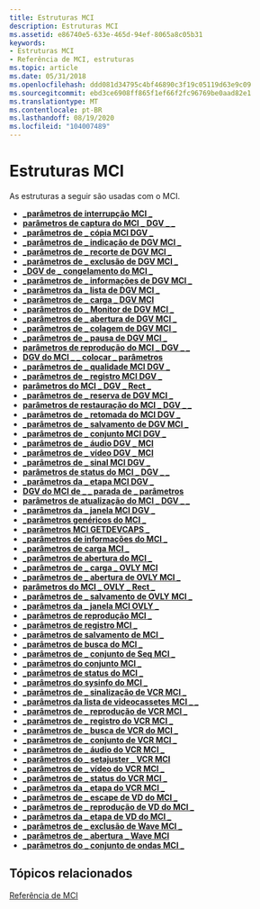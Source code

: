 ```yaml
---
title: Estruturas MCI
description: Estruturas MCI
ms.assetid: e86740e5-633e-465d-94ef-8065a8c05b31
keywords:
- Estruturas MCI
- Referência de MCI, estruturas
ms.topic: article
ms.date: 05/31/2018
ms.openlocfilehash: ddd081d34795c4bf46890c3f19c05119d63e9c09
ms.sourcegitcommit: ebd3ce6908ff865f1ef66f2fc96769be0aad82e1
ms.translationtype: MT
ms.contentlocale: pt-BR
ms.lasthandoff: 08/19/2020
ms.locfileid: "104007489"
---
```

# <a name="mci-structures"></a>Estruturas MCI

As estruturas a seguir são usadas com o MCI.

-   [**\_parâmetros de interrupção MCI \_**](mci-break-parms.md)
-   [**parâmetros de captura do MCI \_ DGV \_ \_**](/windows/desktop/api/Digitalv/ns-digitalv-mci_dgv_capture_parmsa)
-   [**\_parâmetros de \_ cópia MCI DGV \_**](/windows/desktop/api/Digitalv/ns-digitalv-mci_dgv_copy_parms)
-   [**\_parâmetros de \_ indicação de DGV MCI \_**](/windows/desktop/api/Digitalv/ns-digitalv-mci_dgv_cue_parms)
-   [**\_parâmetros de \_ recorte de DGV MCI \_**](/windows/desktop/api/Digitalv/ns-digitalv-mci_dgv_cut_parms)
-   [**\_parâmetros de \_ exclusão de DGV MCI \_**](/windows/desktop/api/Digitalv/ns-digitalv-mci_dgv_delete_parms)
-   [**\_DGV de \_ congelamento do MCI \_**](/windows/desktop/api/Digitalv/ns-digitalv-mci_dgv_rect_parms)
-   [**\_parâmetros de \_ informações de DGV MCI \_**](/windows/desktop/api/Digitalv/ns-digitalv-mci_dgv_info_parmsa)
-   [**\_parâmetros da \_ lista de DGV MCI \_**](/windows/desktop/api/Digitalv/ns-digitalv-mci_dgv_list_parmsa)
-   [**\_parâmetros de \_ carga \_ DGV MCI**](/previous-versions//dd743391(v=vs.85))
-   [**\_parâmetros do \_ Monitor de DGV MCI \_**](/windows/desktop/api/Digitalv/ns-digitalv-mci_dgv_monitor_parms)
-   [**\_parâmetros de \_ abertura de DGV MCI \_**](/windows/desktop/api/Digitalv/ns-digitalv-mci_dgv_open_parmsa)
-   [**\_parâmetros de \_ colagem de DGV MCI \_**](/windows/desktop/api/Digitalv/ns-digitalv-mci_dgv_paste_parms)
-   [**\_parâmetros de \_ pausa de DGV MCI \_**](/previous-versions//dd743395(v=vs.85))
-   [**parâmetros de reprodução do MCI \_ DGV \_ \_**](/previous-versions//dd743396(v=vs.85))
-   [**DGV do MCI \_ \_ colocar \_ parâmetros**](/previous-versions//dd743397(v=vs.85))
-   [**\_parâmetros de \_ qualidade MCI DGV \_**](/windows/desktop/api/Digitalv/ns-digitalv-mci_dgv_quality_parmsa)
-   [**\_parâmetros de \_ registro MCI DGV \_**](/windows/desktop/api/Digitalv/ns-digitalv-mci_dgv_record_parms)
-   [**parâmetros do MCI \_ DGV \_ Rect \_**](/windows/win32/api/digitalv/ns-digitalv-mci_dgv_rect_parms)
-   [**\_parâmetros de \_ reserva de DGV MCI \_**](/windows/desktop/api/Digitalv/ns-digitalv-mci_dgv_reserve_parmsa)
-   [**parâmetros de restauração do MCI \_ DGV \_ \_**](/windows/desktop/api/Digitalv/ns-digitalv-mci_dgv_restore_parmsa)
-   [**\_parâmetros de \_ retomada do MCI DGV \_**](/previous-versions//dd743403(v=vs.85))
-   [**\_parâmetros de \_ salvamento de DGV MCI \_**](/windows/desktop/api/Digitalv/ns-digitalv-mci_dgv_save_parmsa)
-   [**\_parâmetros de \_ conjunto MCI DGV \_**](/windows/desktop/api/Digitalv/ns-digitalv-mci_dgv_set_parms)
-   [**\_parâmetros de \_ áudio DGV \_ MCI**](/windows/desktop/api/Digitalv/ns-digitalv-mci_dgv_setaudio_parmsa)
-   [**\_parâmetros de \_ vídeo DGV \_ MCI**](/windows/desktop/api/Digitalv/ns-digitalv-mci_dgv_setvideo_parmsa)
-   [**\_parâmetros de \_ sinal MCI DGV \_**](/windows/desktop/api/Digitalv/ns-digitalv-mci_dgv_signal_parms)
-   [**parâmetros de status do MCI \_ DGV \_ \_**](/windows/desktop/api/Digitalv/ns-digitalv-mci_dgv_status_parmsa)
-   [**\_parâmetros da \_ etapa MCI DGV \_**](/windows/desktop/api/Digitalv/ns-digitalv-mci_dgv_step_parms)
-   [**DGV do MCI de \_ \_ parada de \_ parâmetros**](/previous-versions//dd743411(v=vs.85))
-   [**parâmetros de atualização do MCI \_ DGV \_ \_**](/windows/desktop/api/Digitalv/ns-digitalv-mci_dgv_update_parms)
-   [**\_parâmetros da \_ janela MCI DGV \_**](/windows/desktop/api/Digitalv/ns-digitalv-mci_dgv_window_parmsa)
-   [**\_parâmetros genéricos do MCI \_**](mci-generic-parms.md)
-   [**\_parâmetros MCI GETDEVCAPS \_**](mci-getdevcaps-parms.md)
-   [**\_parâmetros de informações do MCI \_**](mci-info-parms.md)
-   [**\_parâmetros de carga MCI \_**](mci-load-parms.md)
-   [**\_parâmetros de abertura do MCI \_**](mci-open-parms.md)
-   [**\_parâmetros de \_ carga \_ OVLY MCI**](mci-ovly-load-parms.md)
-   [**\_parâmetros de \_ abertura de OVLY MCI \_**](mci-ovly-open-parms.md)
-   [**parâmetros do MCI \_ OVLY \_ Rect \_**](mci-ovly-rect-parms.md)
-   [**\_parâmetros de \_ salvamento de OVLY MCI \_**](/previous-versions//dd743447(v=vs.85))
-   [**\_parâmetros da \_ janela MCI OVLY \_**](mci-ovly-window-parms.md)
-   [**\_parâmetros de reprodução MCI \_**](mci-play-parms.md)
-   [**\_parâmetros de registro MCI \_**](mci-record-parms.md)
-   [**\_parâmetros de salvamento de MCI \_**](mci-save-parms.md)
-   [**\_parâmetros de busca do MCI \_**](mci-seek-parms.md)
-   [**\_parâmetros de \_ conjunto de Seq MCI \_**](mci-seq-set-parms.md)
-   [**\_parâmetros do conjunto MCI \_**](mci-set-parms.md)
-   [**\_parâmetros de status do MCI \_**](mci-status-parms.md)
-   [**\_parâmetros do sysinfo do MCI \_**](mci-sysinfo-parms.md)
-   [**\_parâmetros de \_ sinalização de VCR MCI \_**](mci-vcr-cue-parms.md)
-   [**\_parâmetros da lista de videocassetes MCI \_ \_**](mci-vcr-list-parms.md)
-   [**\_parâmetros de \_ reprodução de VCR MCI \_**](mci-vcr-play-parms.md)
-   [**\_parâmetros de \_ registro do VCR MCI \_**](mci-vcr-record-parms.md)
-   [**\_parâmetros de \_ busca de VCR do MCI \_**](mci-vcr-seek-parms.md)
-   [**\_parâmetros de \_ conjunto de VCR MCI \_**](mci-vcr-set-parms.md)
-   [**\_parâmetros de \_ áudio do VCR MCI \_**](mci-vcr-setaudio-parms.md)
-   [**\_parâmetros do \_ setajuster \_ VCR MCI**](mci-vcr-settuner-parms.md)
-   [**\_parâmetros de \_ vídeo do VCR MCI \_**](mci-vcr-setvideo-parms.md)
-   [**\_parâmetros de \_ status do VCR MCI \_**](mci-vcr-status-parms.md)
-   [**\_parâmetros da \_ etapa do VCR MCI \_**](mci-vcr-step-parms.md)
-   [**\_parâmetros de \_ escape de VD do MCI \_**](mci-vd-escape-parms.md)
-   [**\_parâmetros de \_ reprodução de VD do MCI \_**](mci-vd-play-parms.md)
-   [**\_parâmetros da \_ etapa de VD do MCI \_**](mci-vd-step-parms.md)
-   [**\_parâmetros de \_ exclusão de Wave MCI \_**](mci-wave-delete-parms.md)
-   [**\_parâmetros de \_ abertura \_ Wave MCI**](mci-wave-open-parms.md)
-   [**\_parâmetros do \_ conjunto de ondas MCI \_**](mci-wave-set-parms.md)

## <a name="related-topics"></a>Tópicos relacionados

<dl> <dt>

[Referência de MCI](mci-reference.md)
</dt> </dl>

 

 